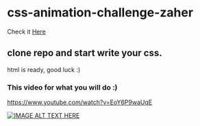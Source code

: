 # css-animation-challenge-zaher
Check it [Here](https://gsg-g11.github.io/css-animation-challenge-zaher/)

## clone repo and start write your css.

html is ready, good luck :)

### This video for what you will do :)


https://www.youtube.com/watch?v=EoY6P9waUqE

[![IMAGE ALT TEXT HERE](https://img.youtube.com/vi/EoY6P9waUqE/0.jpg)](https://www.youtube.com/watch?v=EoY6P9waUqE)
